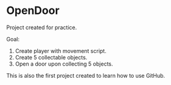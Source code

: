 # OpenDoor

Project created for practice.

Goal: 
1) Create player with movement script.
2) Create 5 collectable objects.
3) Open a door upon collecting 5 objects.

This is also the first project created to learn how to use GitHub.
